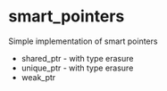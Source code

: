 # smart_pointers
Simple implementation of smart pointers
* shared_ptr - with type erasure
* unique_ptr - with type erasure
* weak_ptr
